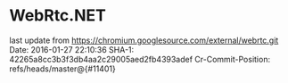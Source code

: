 # WebRtc.NET

last update from https://chromium.googlesource.com/external/webrtc.git
Date: 2016-01-27 22:10:36
SHA-1: 42265a8cc3b3f3db4aa2c29005aed2fb4393adef
Cr-Commit-Position: refs/heads/master@{#11401}
